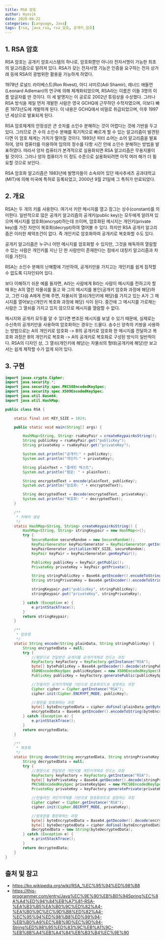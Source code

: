 ```yaml
---
title: RSA 암호
author: Hyosik
date: 2020-06-22
categories: [Language, Java]
tags: [rsa, java_rsa, rsa_암호, 공개키_암호]
---
```


## 1. RSA 암호
RSA 암호는 공개키 암호시스템의 하나로, 암호화뿐만 아니라 전자서명이 가능한 최초의 알고리즘으로 알려져 있다. RSA가 갖는 전자서명 기능은 인증을 요구하는 전자 상거래 등에 RSA의 광범위한 활용을 가능하게 하였다.

1978년 로널드 라이베스트(Ron Rivest), 아디 샤미르(Adi Shamir), 레너드 애들먼(Leonard Adleman)의 연구에 의해 체계화되었으며, RSA라는 이름은 이들 3명의 이름 앞글자를 딴 것이다. 이 세 발명자는 이 공로로 2002년 튜링상을 수상했다. 그러나 RSA 방식을 제일 먼저 개발한 사람은 영국 GCHQ에 근무하던 수학자였으며, 이보다 빠른 1973년도에 개발하게 된다. 이 내용은 GCHQ에서 비밀로 취급되었으며, 이후 1997년 세상으로 발표되게 된다.

RSA 암호체계의 안정성은 큰 숫자를 소인수 분해하는 것이 어렵다는 것에 기반을 두고 있다. 그러므로 큰 수의 소인수 분해를 획기적으로 빠르게 할 수 있는 알고리즘이 발견된다면 이 암호 체계는 가치가 떨어질 것이다. 1993년 피터 쇼어는 쇼어 알고리즘을 발표하여, 양자 컴퓨터를 이용하여 임의의 정수를 다항 시간 안에 소인수 분해하는 방법을 발표하였다. 따라서 양자 컴퓨터가 본격적으로 실용화되면 RSA 알고리즘은 무용지물이 될 것이다. 그러나 양자 컴퓨터가 이 정도 수준으로 실용화되려면 아직 여러 해가 더 필요할 것으로 보인다.

RSA 암호화 알고리즘은 1983년에 발명자들이 소속되어 있던 매사추세츠 공과대학교(MIT)에 의해 미국에 특허로 등록되었고, 2000년 9월 21일에 그 특허가 만료되었다.

## 2. 개요
RSA는 두 개의 키를 사용한다. 여기서 키란 메시지를 열고 잠그는 상수(constant)를 의미한다. 일반적으로 많은 공개키 알고리즘의 공개키(public key)는 모두에게 알려져 있으며 메시지를 암호화(encrypt)하는데 쓰이며, 암호화된 메시지는 개인키(private key)를 가진 자만이 복호화(decrypt)하여 열어볼 수 있다. 하지만 RSA 공개키 알고리즘은 이러한 제약조건이 없다. 즉 개인키로 암호화하여 공개키로 복호화할 수도 있다.

공개키 알고리즘은 누구나 어떤 메시지를 암호화할 수 있지만, 그것을 해독하여 열람할 수 있는 사람은 개인키를 지닌 단 한 사람만이 존재한다는 점에서 대칭키 알고리즘과 차이를 가진다.

RSA는 소인수 분해의 난해함에 기반하여, 공개키만을 가지고는 개인키를 쉽게 짐작할 수 없도록 디자인되어 있다.

보다 이해하기 쉬운 예를 들자면, A라는 사람에게 B라는 사람이 메시지를 전하고자 할 때 B는 A의 열린 자물쇠를 들고 와 그의 메시지를 봉인(공개키 암호화 과정에 해당)하고, 그런 다음 A에게 전해 주면, 자물쇠의 열쇠(개인키에 해당)를 가지고 있는 A가 그 메시지를 열어보는(개인키 복호화 과정에 해당) 식이 된다. 중간에 그 메시지를 가로채는 사람은 그 열쇠를 가지고 있지 않으므로 메시지를 열람할 수 없다.

메시지와 공개키 모두를 알 수 있다면 변조된 메시지를 보낼 수 있기 때문에, 실제로는 수신측의 공개키만을 사용하여 암호화하는 경우는 드물다. 송수신 양측의 키쌍을 사용하는 방법으로는 A의 개인키로 암호화 -> B의 공개키로 암호화 한 메시지를 전달하고 복호화 과정은 B의 개인키로 복호화 -> A의 공개키로 복호화로 구성된 방식이 일반적이다. RSA의 디자인 상, 그 열쇠(개인키에 해당)는 자물쇠의 형태(공개키에 해당)만 보고서는 쉽게 제작할 수가 없게 되어 있다.

## 3. 구현

```java
import javax.crypto.Cipher;
import java.security.*;
import java.security.spec.PKCS8EncodedKeySpec;
import java.security.spec.X509EncodedKeySpec;
import java.util.Base64;
import java.util.HashMap;

public class RSA {

    static final int KEY_SIZE = 1024;

    public static void main(String[] args) {

        HashMap<String, String> rsaKeyPair = createKeypairAsString();
        String publicKey = rsaKeyPair.get("publicKey");
        String privateKey = rsaKeyPair.get("privateKey");

        System.out.println("공개키:" + publicKey);
        System.out.println("개인키:" + privateKey);

        String plainText = "플레인 텍스트";
        System.out.println("평문: " + plainText);

        String encryptedText = encode(plainText, publicKey);
        System.out.println("암호화: " + encryptedText);

        String decryptedText = decode(encryptedText, privateKey);
        System.out.println("복호화: " + decryptedText);
    }

    /**
     * 키페어 생성
     */
    static HashMap<String, String> createKeypairAsString() {
        HashMap<String, String> stringKeypair = new HashMap<>();
        try {
            SecureRandom secureRandom = new SecureRandom();
            KeyPairGenerator keyPairGenerator = KeyPairGenerator.getInstance("RSA");
            keyPairGenerator.initialize(KEY_SIZE, secureRandom);
            KeyPair keyPair = keyPairGenerator.genKeyPair();

            PublicKey publicKey = keyPair.getPublic();
            PrivateKey privateKey = keyPair.getPrivate();

            String stringPublicKey = Base64.getEncoder().encodeToString(publicKey.getEncoded());
            String stringPrivateKey = Base64.getEncoder().encodeToString(privateKey.getEncoded());

            stringKeypair.put("publicKey", stringPublicKey);
            stringKeypair.put("privateKey", stringPrivateKey);

        } catch (Exception e) {
            e.printStackTrace();
        }
        return stringKeypair;
    }

    /**
     * 암호화
     */
    static String encode(String plainData, String stringPublicKey) {
        String encryptedData = null;
        try {
            //평문으로 전달받은 공개키를 공개키객체로 만드는 과정
            KeyFactory keyFactory = KeyFactory.getInstance("RSA");
            byte[] bytePublicKey = Base64.getDecoder().decode(stringPublicKey.getBytes());
            X509EncodedKeySpec publicKeySpec = new X509EncodedKeySpec(bytePublicKey);
            PublicKey publicKey = keyFactory.generatePublic(publicKeySpec);

            //만들어진 공개키객체를 기반으로 암호화모드로 설정하는 과정
            Cipher cipher = Cipher.getInstance("RSA");
            cipher.init(Cipher.ENCRYPT_MODE, publicKey);

            //평문을 암호화하는 과정
            byte[] byteEncryptedData = cipher.doFinal(plainData.getBytes());
            encryptedData = Base64.getEncoder().encodeToString(byteEncryptedData);
        } catch (Exception e) {
            e.printStackTrace();
        }
        return encryptedData;
    }

    /**
     * 복호화
     */
    static String decode(String encryptedData, String stringPrivateKey) {
        String decryptedData = null;
        try {
            //평문으로 전달받은 개인키를 개인키객체로 만드는 과정
            KeyFactory keyFactory = KeyFactory.getInstance("RSA");
            byte[] bytePrivateKey = Base64.getDecoder().decode(stringPrivateKey.getBytes());
            PKCS8EncodedKeySpec privateKeySpec = new PKCS8EncodedKeySpec(bytePrivateKey);
            PrivateKey privateKey = keyFactory.generatePrivate(privateKeySpec);

            //만들어진 개인키객체를 기반으로 암호화모드로 설정하는 과정
            Cipher cipher = Cipher.getInstance("RSA");
            cipher.init(Cipher.DECRYPT_MODE, privateKey);

            //암호문을 평문화하는 과정
            byte[] byteEncryptedData = Base64.getDecoder().decode(encryptedData.getBytes());
            byte[] byteDecryptedData = cipher.doFinal(byteEncryptedData);
            decryptedData = new String(byteDecryptedData);
        } catch (Exception e) {
            e.printStackTrace();
        }
        return decryptedData;
    }
}
```

## 출처 및 참고
* <https://ko.wikipedia.org/wiki/RSA_%EC%95%94%ED%98%B8>
* <https://this-programmer.com/entry/Java%EC%9E%90%EB%B0%94Spring%EC%8A%A4%ED%94%84%EB%A7%81-RSA-%EA%B3%B5%EA%B0%9C%ED%82%A4-%EA%B0%9C%EC%9D%B8%ED%82%A4-%EC%95%94%ED%98%B8%ED%99%94-%EB%B0%A9%EC%8B%9D%EC%9D%84-String%ED%98%95%ED%83%9C%EB%A1%9C-%EB%8B%A4%EB%A4%84%EB%B3%B4%EC%9E%90>
